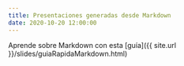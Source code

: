 ```yaml
---
title: Presentaciones generadas desde Markdown
date: 2020-10-20 12:00:00
---
```



Aprende sobre Markdown con esta [guía]({{ site.url }}/slides/guiaRapidaMarkdown.html)


